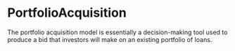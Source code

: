 # PortfolioAcquisition
The portfolio acquisition model is essentially a decision-making tool used to produce a bid that investors will make on an existing portfolio of loans.
